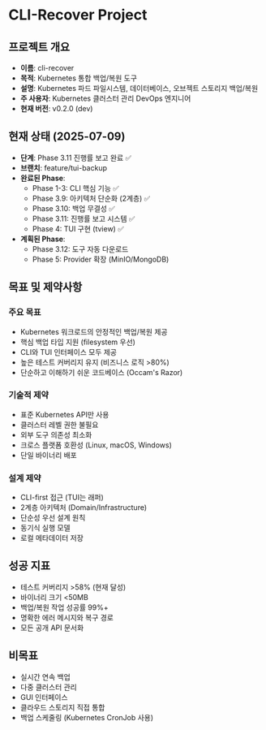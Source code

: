# CLI-Recover Project

## 프로젝트 개요
- **이름**: cli-recover
- **목적**: Kubernetes 통합 백업/복원 도구
- **설명**: Kubernetes 파드 파일시스템, 데이터베이스, 오브젝트 스토리지 백업/복원
- **주 사용자**: Kubernetes 클러스터 관리 DevOps 엔지니어
- **현재 버전**: v0.2.0 (dev)

## 현재 상태 (2025-07-09)
- **단계**: Phase 3.11 진행률 보고 완료 ✅
- **브랜치**: feature/tui-backup
- **완료된 Phase**:
  - Phase 1-3: CLI 핵심 기능 ✅
  - Phase 3.9: 아키텍처 단순화 (2계층) ✅
  - Phase 3.10: 백업 무결성 ✅
  - Phase 3.11: 진행률 보고 시스템 ✅
  - Phase 4: TUI 구현 (tview) ✅
- **계획된 Phase**:
  - Phase 3.12: 도구 자동 다운로드
  - Phase 5: Provider 확장 (MinIO/MongoDB)

## 목표 및 제약사항

### 주요 목표
- Kubernetes 워크로드의 안정적인 백업/복원 제공
- 핵심 백업 타입 지원 (filesystem 우선)
- CLI와 TUI 인터페이스 모두 제공
- 높은 테스트 커버리지 유지 (비즈니스 로직 >80%)
- 단순하고 이해하기 쉬운 코드베이스 (Occam's Razor)

### 기술적 제약
- 표준 Kubernetes API만 사용
- 클러스터 레벨 권한 불필요
- 외부 도구 의존성 최소화
- 크로스 플랫폼 호환성 (Linux, macOS, Windows)
- 단일 바이너리 배포

### 설계 제약
- CLI-first 접근 (TUI는 래퍼)
- 2계층 아키텍처 (Domain/Infrastructure)
- 단순성 우선 설계 원칙
- 동기식 실행 모델
- 로컬 메타데이터 저장

## 성공 지표
- 테스트 커버리지 >58% (현재 달성)
- 바이너리 크기 <50MB
- 백업/복원 작업 성공률 99%+
- 명확한 에러 메시지와 복구 경로
- 모든 공개 API 문서화

## 비목표
- 실시간 연속 백업
- 다중 클러스터 관리
- GUI 인터페이스
- 클라우드 스토리지 직접 통합
- 백업 스케줄링 (Kubernetes CronJob 사용)